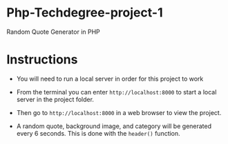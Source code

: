 # Php-Techdegree-project-1
Random Quote Generator in PHP

# Instructions 

- You will need to run a local server in order for this project to work 
- From the terminal you can enter `http://localhost:8000` to start a local server in the project folder.
- Then go to `http://localhost:8000` in a web browser to view the project.
  
  
- A random quote, background image, and category will be generated every 6 seconds. This is done with the `header()` function.
